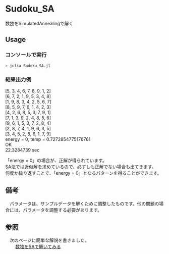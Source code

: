 # Sudoku_SA
数独をSimulatedAnnealingで解く  
  
## Usage
### コンソールで実行
```julia
> julia Sudoku_SA.jl
```

### 結果出力例
  
[5, 3, 4, 6, 7, 8, 9, 1, 2]  
[6, 7, 2, 1, 9, 5, 3, 4, 8]  
[1, 9, 8, 3, 4, 2, 5, 6, 7]  
[8, 5, 9, 7, 6, 1, 4, 2, 3]  
[4, 2, 6, 8, 5, 3, 7, 9, 1]  
[7, 1, 3, 9, 2, 4, 8, 5, 6]  
[9, 6, 1, 5, 3, 7, 2, 8, 4]  
[2, 8, 7, 4, 1, 9, 6, 3, 5]  
[3, 4, 5, 2, 8, 6, 1, 7, 9]  
energy = 0, temp = 0.7272854775176761  
OK  
22.3284739 sec  
  
「energy = 0」の場合が、正解が得られています。  
SA法では近似解を求めているので、必ずしも正解でない場合も出てきます。  
何度か繰り返すことで、「energy = 0」となるパターンを得ることができます。  

## 備考
  
　パラメータは、サンプルデータを解くために調整したものです。他の問題の場合には、パラメータを調整する必要があります。

## 参照
　次のページに簡単な解説を書きました。  
　　  [数独をSAで解いてみる](https://leadinge.co.jp/julialang/2022/05/12/sudoku/)
